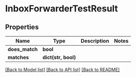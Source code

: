 # InboxForwarderTestResult

## Properties
Name | Type | Description | Notes
------------ | ------------- | ------------- | -------------
**does_match** | **bool** |  | 
**matches** | **dict(str, bool)** |  | 

[[Back to Model list]](../README#documentation-for-models) [[Back to API list]](../README#documentation-for-api-endpoints) [[Back to README]](../README)


